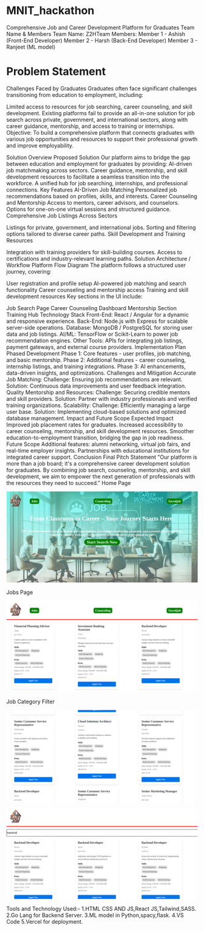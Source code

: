 # MNIT_hackathon
Comprehensive Job and Career Development Platform for Graduates
Team Name & Members
Team Name: Z2HTeam
Members:
Member 1 - Ashish (Front-End Developer)
Member 2 - Harsh (Back-End Developer)
Member 3 - Ranjeet (ML model)

# Problem Statement
Challenges Faced by Graduates
Graduates often face significant challenges transitioning from education to employment, including:

Limited access to resources for job searching, career counseling, and skill development.
Existing platforms fail to provide an all-in-one solution for job search across private, government, and international sectors, along with career guidance, mentorship, and access to training or internships.
Objective: To build a comprehensive platform that connects graduates with various job opportunities and resources to support their professional growth and improve employability.

Solution Overview
Proposed Solution
Our platform aims to bridge the gap between education and employment for graduates by providing:
AI-driven job matchmaking across sectors.
Career guidance, mentorship, and skill development resources to facilitate a seamless transition into the workforce.
A unified hub for job searching, internships, and professional connections.
Key Features
AI-Driven Job Matching
Personalized job recommendations based on profiles, skills, and interests.
Career Counseling and Mentorship
Access to mentors, career advisors, and counselors.
Options for one-on-one virtual sessions and structured guidance.
Comprehensive Job Listings Across Sectors

Listings for private, government, and international jobs.
Sorting and filtering options tailored to diverse career paths.
Skill Development and Training Resources

Integration with training providers for skill-building courses.
Access to certifications and industry-relevant learning paths.
Solution Architecture / Workflow
Platform Flow Diagram
The platform follows a structured user journey, covering:

User registration and profile setup
AI-powered job matching and search functionality
Career counseling and mentorship access
Training and skill development resources
Key sections in the UI include:

Job Search Page
Career Counseling Dashboard
Mentorship Section
Training Hub
Technology Stack
Front-End: React / Angular for a dynamic and responsive experience.
Back-End: Node.js with Express for scalable server-side operations.
Database: MongoDB / PostgreSQL for storing user data and job listings.
AI/ML: TensorFlow or Scikit-Learn to power job recommendation engines.
Other Tools:
APIs for integrating job listings, payment gateways, and external course providers.
Implementation Plan
Phased Development
Phase 1: Core features - user profiles, job matching, and basic mentorship.
Phase 2: Additional features - career counseling, internship listings, and training integrations.
Phase 3: AI enhancements, data-driven insights, and optimizations.
Challenges and Mitigation
Accurate Job Matching:
Challenge: Ensuring job recommendations are relevant.
Solution: Continuous data improvements and user feedback integration.
Quality Mentorship and Resources:
Challenge: Securing credible mentors and skill providers.
Solution: Partner with industry professionals and verified training organizations.
Scalability:
Challenge: Efficiently managing a large user base.
Solution: Implementing cloud-based solutions and optimized database management.
Impact and Future Scope
Expected Impact
Improved job placement rates for graduates.
Increased accessibility to career counseling, mentorship, and skill development resources.
Smoother education-to-employment transition, bridging the gap in job readiness.
Future Scope
Additional features: alumni networking, virtual job fairs, and real-time employer insights.
Partnerships with educational institutions for integrated career support.
Conclusion
Final Pitch Statement
"Our platform is more than a job board; it's a comprehensive career development solution for graduates. By combining job search, counseling, mentorship, and skill development, we aim to empower the next generation of professionals with the resources they need to succeed."
Home Page

![Screenshot 2023-01-28 at 8 49 15 PM](https://raw.githubusercontent.com/AshishPku/MNIT_hackathon/refs/heads/main/Screenshot%20from%202024-11-09%2009-59-57.png)


Jobs Page

![Screenshot 2023-01-28 at 8 47 22 PM](https://raw.githubusercontent.com/AshishPku/MNIT_hackathon/refs/heads/main/Screenshot%20from%202024-11-09%2010-00-26.png)



Job Category Filter


![Screenshot 2023-01-28 at 8 47 22 PM](https://github.com/AshishPku/MNIT_hackathon/blob/main/Screenshot%20from%202024-11-09%2010-00-35.png)

![Screenshot 2023-01-28 at 8 52 19 PM](https://github.com/AshishPku/MNIT_hackathon/blob/main/Screenshot%20from%202024-11-09%2010-00-50.png)

Tools and Technology Used:-
1.HTML CSS AND JS,React JS,Tailwind,SASS.
2.Go Lang for Backend Server.
3.ML model in Python,spacy,flask.
4.VS Code
5.Vercel for deployment.
